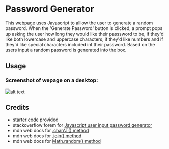# Password Generator

This [webpage]() uses Javascript to alllow the user to generate a random password. When the 'Generate Password' button is clicked, a prompt pops up asking the user how long they would like their passsword to be, if they'd like both lowercase and uppercase characters, if they'd like  numbers and if they'd like special characters included int their password. Based on the users input a random password is generated into the box.

## Usage 

### Screenshot of wepage on a desktop:
![alt text](/style/Images/)

## Credits 

- [starter code](https://github.com/skills-bootcamp/frontend-dev/tree/main/week5/day4/my-work) provided 
- stackoverflow forem for [Javascript user input password generator](https://stackoverflow.com/questions/61239900/javascript-user-input-password-generator) 
- mdn web docs for [.charAT() method](https://developer.mozilla.org/en-US/docs/Web/JavaScript/Reference/Global_Objects/String/charAt) 
- mdn web docs for [.join() method](https://developer.mozilla.org/en-US/docs/Web/JavaScript/Reference/Global_Objects/Array/join) 
- mdn web docs for [Math.random() method](https://developer.mozilla.org/en-US/docs/Web/JavaScript/Reference/Global_Objects/Math/random) 